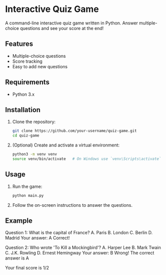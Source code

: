 
# Interactive Quiz Game

A command-line interactive quiz game written in Python. Answer multiple-choice questions and see your score at the end!

## Features

- Multiple-choice questions
- Score tracking
- Easy to add new questions

## Requirements

- Python 3.x

## Installation

1. Clone the repository:
    ```bash
    git clone https://github.com/your-username/quiz-game.git
    cd quiz-game
    ```

2. (Optional) Create and activate a virtual environment:
    ```bash
    python3 -m venv venv
    source venv/bin/activate   # On Windows use `venv\Scripts\activate`
    ```

## Usage

1. Run the game:
    ```bash
    python main.py
    ```

2. Follow the on-screen instructions to answer the questions.

## Example

Question 1: What is the capital of France?
A. Paris
B. London
C. Berlin
D. Madrid
Your answer: A
Correct!

Question 2: Who wrote 'To Kill a Mockingbird'?
A. Harper Lee
B. Mark Twain
C. J.K. Rowling
D. Ernest Hemingway
Your answer: B
Wrong! The correct answer is A

Your final score is 1/2
